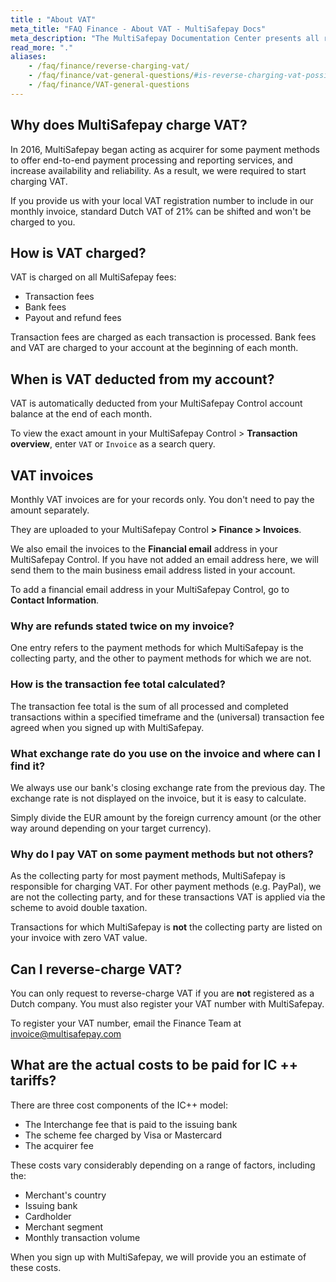 ```yaml
---
title : "About VAT"
meta_title: "FAQ Finance - About VAT - MultiSafepay Docs"
meta_description: "The MultiSafepay Documentation Center presents all relevant information about our Plugins and API. You can also find support pages for payment methods, tools and general questions as well as the contact details of our Support and Integration Teams."
read_more: "."
aliases: 
    - /faq/finance/reverse-charging-vat/
    - /faq/finance/vat-general-questions/#is-reverse-charging-vat-possible
    - /faq/finance/VAT-general-questions
---
```


## Why does MultiSafepay charge VAT?
In 2016, MultiSafepay began acting as acquirer for some payment methods to offer end-to-end payment processing and reporting services, and increase availability and reliability. As a result, we were required to start charging VAT.

If you provide us with your local VAT registration number to include in our monthly invoice, standard Dutch VAT of 21% can be shifted and won't be charged to you.

## How is VAT charged?
VAT is charged on all MultiSafepay fees: 
- Transaction fees
- Bank fees
- Payout and refund fees 

Transaction fees are charged as each transaction is processed. Bank fees and VAT are charged to your account at the beginning of each month.

## When is VAT deducted from my account?

VAT is automatically deducted from your MultiSafepay Control account balance at the end of each month. 

To view the exact amount in your MultiSafepay Control > **Transaction overview**, enter `VAT` or `Invoice` as a search query. 

## VAT invoices

Monthly VAT invoices are for your records only. You don't need to pay the amount separately.

They are uploaded to your MultiSafepay Control **> Finance > Invoices**.

We also email the invoices to the **Financial email** address in your MultiSafepay Control. If you have not added an email address here, we will send them to the main business email address listed in your account.

To add a financial email address in your MultiSafepay Control, go to **Contact Information**.  

### Why are refunds stated twice on my invoice?
One entry refers to the payment methods for which MultiSafepay is the collecting party, and the other to payment methods for which we are not.

### How is the transaction fee total calculated?
The transaction fee total is the sum of all processed and completed transactions within a specified timeframe and the (universal) transaction fee agreed when you signed up with MultiSafepay.

### What exchange rate do you use on the invoice and where can I find it?
We always use our bank's closing exchange rate from the previous day. The exchange rate is not displayed on the invoice, but it is easy to calculate.

Simply divide the EUR amount by the foreign currency amount (or the other way around depending on your target currency).

### Why do I pay VAT on some payment methods but not others?
As the collecting party for most payment methods, MultiSafepay is responsible for charging VAT. For other payment methods (e.g. PayPal), we are not the collecting party, and for these transactions VAT is applied via the scheme to avoid double taxation. 

Transactions for which MultiSafepay is **not** the collecting party are listed on your invoice with zero VAT value.

## Can I reverse-charge VAT?
You can only request to reverse-charge VAT if you are **not** registered as a Dutch company. You must also register your VAT number with MultiSafepay.

To register your VAT number, email the Finance Team at <invoice@multisafepay.com>

## What are the actual costs to be paid for IC ++ tariffs?
There are three cost components of the IC++ model:
- The Interchange fee that is paid to the issuing bank
- The scheme fee charged by Visa or Mastercard
- The acquirer fee 

These costs vary considerably depending on a range of factors, including the:
- Merchant's country
- Issuing bank 
- Cardholder 
- Merchant segment
- Monthly transaction volume 

When you sign up with MultiSafepay, we will provide you an estimate of these costs.
  

